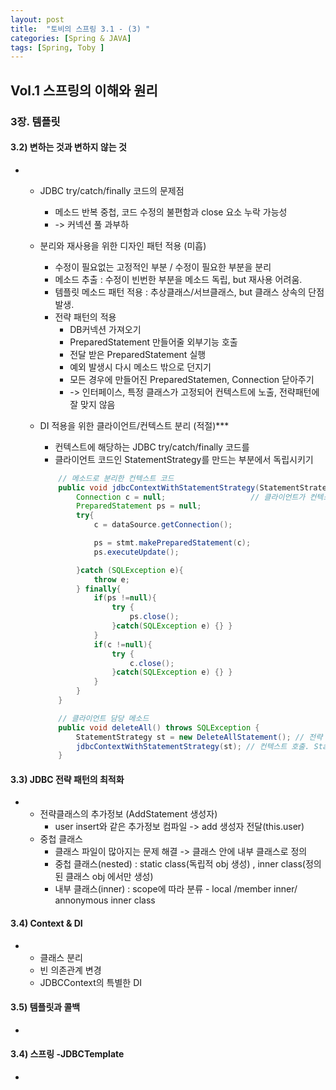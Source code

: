 ```yaml
---
layout: post
title:  "토비의 스프링 3.1 - (3) "
categories: [Spring & JAVA]
tags: [Spring, Toby ]
---
```


## Vol.1 스프링의 이해와 원리
### 3장. 템플릿 

   
#### 3.2) 변하는 것과 변하지 않는 것
- 
    * JDBC try/catch/finally 코드의 문제점
        - 메소드 반복 중첩, 코드 수정의 불편함과 close 요소 누락 가능성
        - -> 커넥션 풀 과부하
    * 분리와 재사용을 위한 디자인 패턴 적용 (미흡)
        - 수정이 필요없는 고정적인 부분 / 수정이 필요한 부분을 분리
        - 메소드 추출 : 수정이 빈번한 부분을 메소드 독립, but 재사용 어려움.
        - 템플릿 메소드 패턴 적용 : 추상클래스/서브클래스, but 클래스 상속의 단점 발생.
        - 전략 패턴의 적용
            + DB커넥션 가져오기
            + PreparedStatement 만들어줄 외부기능 호출
            + 전달 받은 PreparedStatement 실행
            + 예외 발생시 다시 메소드 밖으로 던지기
            + 모든 경우에 만들어진 PreparedStatemen, Connection 닫아주기
            + -> 인터페이스, 특정 클래스가 고정되어 컨텍스트에 노출, 전략패턴에 잘 맞지 않음   

    * DI 적용을 위한 클라이언트/컨텍스트 분리 (적절)***   
        - 컨텍스트에 해당하는 JDBC try/catch/finally 코드를 
        - 클라이언트 코드인 StatementStrategy를 만드는 부분에서 독립시키기
        ```java
            // 메소드로 분리한 컨텍스트 코드
            public void jdbcContextWithStatementStrategy(StatementStrategy stmt) throws SQLException {
                Connection c = null;                   // 클라이언트가 컨텍스를 호출할 때 넘겨줄 Parameter 
                PreparedStatement ps = null;
                try{
                    c = dataSource.getConnection();

                    ps = stmt.makePreparedStatement(c);
                    ps.executeUpdate();

                }catch (SQLException e){
                    throw e;
                } finally{
                    if(ps !=null){
                        try {
                            ps.close();
                        }catch(SQLException e) {} }
                    }
                    if(c !=null){
                        try {
                            c.close();
                        }catch(SQLException e) {} }
                    }
                }
            }   

            // 클라이언트 담당 메소드
            public void deleteAll() throws SQLException {
                StatementStrategy st = new DeleteAllStatement(); // 전략 클래스의 Obj 생성
                jdbcContextWithStatementStrategy(st); // 컨텍스트 호출. StatementStrategy 전달
            }
        ```    
  
#### 3.3) JDBC 전략 패턴의 최적화
- 
    * 전략클래스의 추가정보 (AddStatement 생성자)
        - user insert와 같은 추가정보 컴파일 -> add 생성자 전달(this.user)
    * 중첩 클래스
        - 클래스 파일이 많아지는 문제 해결 -> 클래스 안에 내부 클래스로 정의
        - 중첩 클래스(nested) : static class(독립적 obj 생성) , inner class(정의된 클래스 obj 에서만 생성)
        - 내부 클래스(inner) : scope에 따라 분류 - local /member inner/ annonymous inner class
   
#### 3.4) Context & DI
- 
    * 클래스 분리
    * 빈 의존관계 변경
    * JDBCContext의 특별한 DI
   
#### 3.5) 템플릿과 콜백
- 

   
#### 3.4) 스프링 -JDBCTemplate
- 
 
   

   
